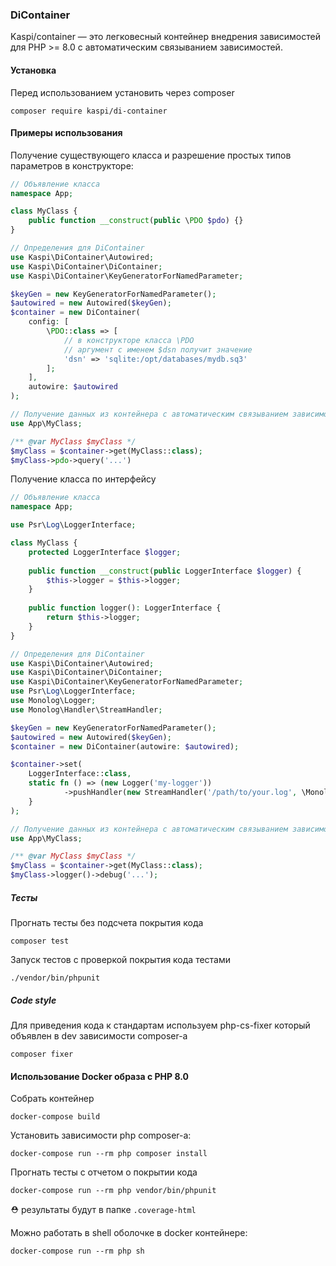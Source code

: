 ### DiContainer

Kaspi/container — это легковесный контейнер внедрения зависимостей для PHP >= 8.0 с автоматическим связыванием зависимостей.

#### Установка

Перед использованием установить через composer

```shell
composer require kaspi/di-container
```

#### Примеры использования
Получение существующего класса и разрешение простых типов параметров в конструкторе:
```php
// Объявление класса
namespace App;

class MyClass {
    public function __construct(public \PDO $pdo) {}
}
```

```php
// Определения для DiContainer
use Kaspi\DiContainer\Autowired;
use Kaspi\DiContainer\DiContainer;
use Kaspi\DiContainer\KeyGeneratorForNamedParameter;

$keyGen = new KeyGeneratorForNamedParameter();
$autowired = new Autowired($keyGen);
$container = new DiContainer(
    config: [
        \PDO::class => [
            // в конструкторе класса \PDO
            // аргумент с именем $dsn получит значение
            'dsn' => 'sqlite:/opt/databases/mydb.sq3'
        ];
    ],
    autowire: $autowired
);
```
```php
// Получение данных из контейнера с автоматическим связыванием зависимостей
use App\MyClass;

/** @var MyClass $myClass */
$myClass = $container->get(MyClass::class);
$myClass->pdo->query('...')
```

Получение класса по интерфейсу
```php
// Объявление класса
namespace App;

use Psr\Log\LoggerInterface;

class MyClass {
    protected LoggerInterface $logger;
    
    public function __construct(public LoggerInterface $logger) {
        $this->logger = $this->logger;
    }
    
    public function logger(): LoggerInterface {
        return $this->logger;
    }
}
```

```php
// Определения для DiContainer
use Kaspi\DiContainer\Autowired;
use Kaspi\DiContainer\DiContainer;
use Kaspi\DiContainer\KeyGeneratorForNamedParameter;
use Psr\Log\LoggerInterface;
use Monolog\Logger;
use Monolog\Handler\StreamHandler;

$keyGen = new KeyGeneratorForNamedParameter();
$autowired = new Autowired($keyGen);
$container = new DiContainer(autowire: $autowired);

$container->set(
    LoggerInterface::class,
    static fn () => (new Logger('my-logger'))
            ->pushHandler(new StreamHandler('/path/to/your.log', \Monolog\Level::Warning));
    }
);
```

```php
// Получение данных из контейнера с автоматическим связыванием зависимостей
use App\MyClass;

/** @var MyClass $myClass */
$myClass = $container->get(MyClass::class);
$myClass->logger()->debug('...');
```
##### Тесты
Прогнать тесты без подсчета покрытия кода
```shell
composer test
```
Запуск тестов с проверкой покрытия кода тестами
```shell
./vendor/bin/phpunit
```

##### Code style
Для приведения кода к стандартам используем php-cs-fixer который объявлен 
в dev зависимости composer-а

```shell
composer fixer
``` 

#### Использование Docker образа с PHP 8.0

Собрать контейнер
```shell
docker-compose build
```
Установить зависимости php composer-а:
```shell
docker-compose run --rm php composer install
```
Прогнать тесты с отчетом о покрытии кода
```shell
docker-compose run --rm php vendor/bin/phpunit
```
⛑ pезультаты будут в папке `.coverage-html`

Можно работать в shell оболочке в docker контейнере:
```shell
docker-compose run --rm php sh
```
